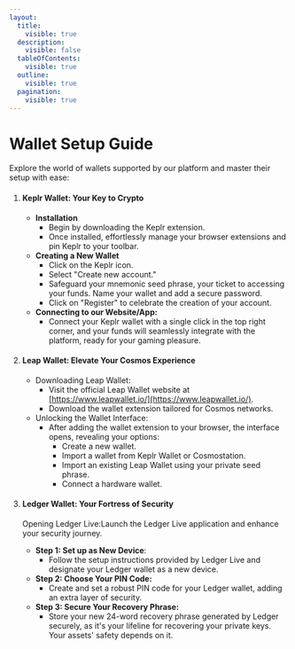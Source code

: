 ```yaml
---
layout:
  title:
    visible: true
  description:
    visible: false
  tableOfContents:
    visible: true
  outline:
    visible: true
  pagination:
    visible: true
---
```


# Wallet Setup Guide

Explore the world of wallets supported by our platform and master their setup with ease:

1. #### Keplr Wallet: Your Key to Crypto
   * **Installation**
     * Begin by downloading the Keplr extension.
     * Once installed, effortlessly manage your browser extensions and pin Keplr to your toolbar.
   * **Creating a New Wallet**
     * Click on the Keplr icon.
     * Select "Create new account."
     * Safeguard your mnemonic seed phrase, your ticket to accessing your funds. Name your wallet and add a secure password.
     * Click on "Register" to celebrate the creation of your account.
   * **Connecting to our Website/App:**
     * Connect your Keplr wallet with a single click in the top right corner, and your funds will seamlessly integrate with the platform, ready for your gaming pleasure.
2. #### Leap Wallet: Elevate Your Cosmos Experience
   * Downloading Leap Wallet:
     * Visit the official Leap Wallet website at [https://www.leapwallet.io/](https://www.leapwallet.io/).
     * Download the wallet extension tailored for Cosmos networks.
   * Unlocking the Wallet Interface:
     * After adding the wallet extension to your browser, the interface opens, revealing your options:
       * Create a new wallet.
       * Import a wallet from Keplr Wallet or Cosmostation.
       * Import an existing Leap Wallet using your private seed phrase.
       * Connect a hardware wallet.
3.  #### Ledger Wallet: Your Fortress of Security

    Opening Ledger Live:Launch the Ledger Live application and enhance your security journey.

    * **Step 1: Set up as New Device**:
      * Follow the setup instructions provided by Ledger Live and designate your Ledger wallet as a new device.
    * **Step 2: Choose Your PIN Code:**
      * Create and set a robust PIN code for your Ledger wallet, adding an extra layer of security.
    * **Step 3: Secure Your Recovery Phrase:**
      * Store your new 24-word recovery phrase generated by Ledger securely, as it's your lifeline for recovering your private keys. Your assets' safety depends on it.
